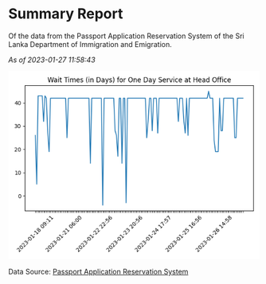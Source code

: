 # Summary Report

Of the data from the Passport Application Reservation System of the Sri Lanka Department of Immigration and Emigration.

*As of 2023-01-27 11:58:43*

![Wait Time Chart](summary.wait_time_chart.png)

Data Source: [Passport Application Reservation System](https://eservices.immigration.gov.lk:8443/appointment/pages/reservationApplication.xhtml)